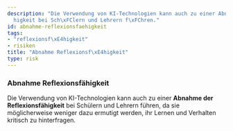```yaml
---
description: "Die Verwendung von KI-Technologien kann auch zu einer Abnahme der Reflexionsf\xE4\
  higkeit bei Sch\xFClern und Lehrern f\xFChren."
id: abnahme-reflexionsfaehigkeit
tags:
- "reflexionsf\xE4higkeit"
- risiken
title: "Abnahme Reflexionsf\xE4higkeit"
type: risk
---
```



### Abnahme Reflexionsfähigkeit

Die Verwendung von KI-Technologien kann auch zu einer **Abnahme der Reflexionsfähigkeit** bei Schülern und Lehrern führen, da sie möglicherweise weniger dazu ermutigt werden, ihr Lernen und Verhalten kritisch zu hinterfragen.
